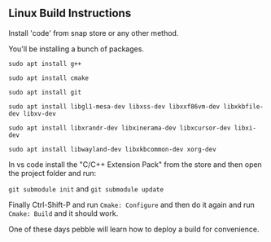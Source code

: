 ## Linux Build Instructions

Install 'code' from snap store or any other method.

You'll be installing a bunch of packages.

`sudo apt install g++`

`sudo apt install cmake`

`sudo apt install git`

`sudo apt install libgl1-mesa-dev libxss-dev libxxf86vm-dev libxkbfile-dev libxv-dev`

`sudo apt install libxrandr-dev libxinerama-dev libxcursor-dev libxi-dev`

`sudo apt install libwayland-dev libxkbcommon-dev xorg-dev`

In vs code install the "C/C++ Extension Pack" from the store and then open the project folder and run:

`git submodule init` and `git submodule update`

Finally Ctrl-Shift-P and run `Cmake: Configure` and then do it again and run `Cmake: Build` and it should work.

One of these days pebble will learn how to deploy a build for convenience.

